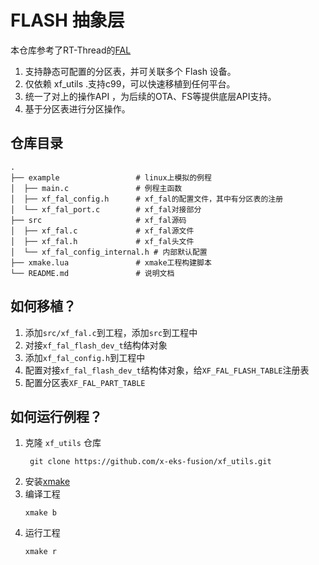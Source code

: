# FLASH 抽象层

本仓库参考了RT-Thread的[FAL](https://github.com/RT-Thread-packages/fal/blob/master/README_ZH.md)

1. 支持静态可配置的分区表，并可关联多个 Flash 设备。
2. 仅依赖 xf_utils .支持c99，可以快速移植到任何平台。
3. 统一了对上的操作API ，为后续的OTA、FS等提供底层API支持。
4. 基于分区表进行分区操作。

## 仓库目录

```shell
.
├── example                 # linux上模拟的例程
│  ├── main.c               # 例程主函数
│  ├── xf_fal_config.h      # xf_fal的配置文件，其中有分区表的注册
│  └── xf_fal_port.c        # xf_fal对接部分
├── src                     # xf_fal源码
│  ├── xf_fal.c             # xf_fal源文件
│  ├── xf_fal.h             # xf_fal头文件
│  └── xf_fal_config_internal.h # 内部默认配置
├── xmake.lua               # xmake工程构建脚本
└── README.md               # 说明文档
```

## 如何移植？

1. 添加`src/xf_fal.c`到工程，添加`src`到工程中
2. 对接`xf_fal_flash_dev_t`结构体对象
3. 添加`xf_fal_config.h`到工程中
4. 配置对接`xf_fal_flash_dev_t`结构体对象，给`XF_FAL_FLASH_TABLE`注册表
5. 配置分区表`XF_FAL_PART_TABLE`

## 如何运行例程？

1. 克隆 `xf_utils` 仓库
   ```shell
    git clone https://github.com/x-eks-fusion/xf_utils.git
    ```
2. 安装[xmake](https://xmake.io/#/zh-cn/getting_started)
3. 编译工程
    ```shell
    xmake b    
    ```
4. 运行工程
    ```shell
    xmake r   
    ```